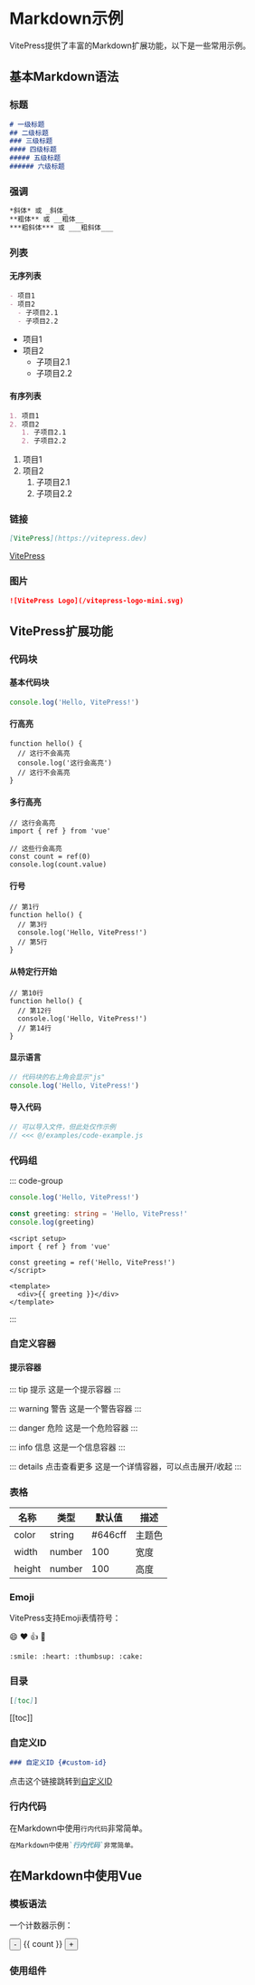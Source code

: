 # Markdown示例

VitePress提供了丰富的Markdown扩展功能，以下是一些常用示例。

## 基本Markdown语法

### 标题

```md
# 一级标题
## 二级标题
### 三级标题
#### 四级标题
##### 五级标题
###### 六级标题
```

### 强调

```md
*斜体* 或 _斜体_
**粗体** 或 __粗体__
***粗斜体*** 或 ___粗斜体___
```

### 列表

#### 无序列表

```md
- 项目1
- 项目2
  - 子项目2.1
  - 子项目2.2
```

- 项目1
- 项目2
  - 子项目2.1
  - 子项目2.2

#### 有序列表

```md
1. 项目1
2. 项目2
   1. 子项目2.1
   2. 子项目2.2
```

1. 项目1
2. 项目2
   1. 子项目2.1
   2. 子项目2.2

### 链接

```md
[VitePress](https://vitepress.dev)
```

[VitePress](https://vitepress.dev)

### 图片

```md
![VitePress Logo](/vitepress-logo-mini.svg)
```

## VitePress扩展功能

### 代码块

#### 基本代码块

```js
console.log('Hello, VitePress!')
```

#### 行高亮

```js{3}
function hello() {
  // 这行不会高亮
  console.log('这行会高亮')
  // 这行不会高亮
}
```

#### 多行高亮

```js{1,4-6}
// 这行会高亮
import { ref } from 'vue'

// 这些行会高亮
const count = ref(0)
console.log(count.value)
```

#### 行号

```js:line-numbers
// 第1行
function hello() {
  // 第3行
  console.log('Hello, VitePress!')
  // 第5行
}
```

#### 从特定行开始

```js:line-numbers=10
// 第10行
function hello() {
  // 第12行
  console.log('Hello, VitePress!')
  // 第14行
}
```

#### 显示语言

```js
// 代码块的右上角会显示"js"
console.log('Hello, VitePress!')
```

#### 导入代码

```js
// 可以导入文件，但此处仅作示例
// <<< @/examples/code-example.js
```

### 代码组

::: code-group

```js [JavaScript]
console.log('Hello, VitePress!')
```

```ts [TypeScript]
const greeting: string = 'Hello, VitePress!'
console.log(greeting)
```

```vue [Vue]
<script setup>
import { ref } from 'vue'

const greeting = ref('Hello, VitePress!')
</script>

<template>
  <div>{{ greeting }}</div>
</template>
```

:::

### 自定义容器

#### 提示容器

::: tip 提示
这是一个提示容器
:::

::: warning 警告
这是一个警告容器
:::

::: danger 危险
这是一个危险容器
:::

::: info 信息
这是一个信息容器
:::

::: details 点击查看更多
这是一个详情容器，可以点击展开/收起
:::

### 表格

| 名称 | 类型 | 默认值 | 描述 |
| --- | --- | --- | --- |
| color | string | #646cff | 主题色 |
| width | number | 100 | 宽度 |
| height | number | 100 | 高度 |

### Emoji

VitePress支持Emoji表情符号：

:smile: :heart: :thumbsup: :cake:

```
:smile: :heart: :thumbsup: :cake:
```

### 目录

```md
[[toc]]
```

[[toc]]

### 自定义ID

```md
### 自定义ID {#custom-id}
```

点击这个链接跳转到[自定义ID](#custom-id)

### 行内代码

在Markdown中使用`行内代码`非常简单。

```md
在Markdown中使用`行内代码`非常简单。
```

## 在Markdown中使用Vue

### 模板语法

一个计数器示例：

<div>
  <button @click="count--">-</button>
  <span>{{ count }}</span>
  <button @click="count++">+</button>
</div>

### 使用组件

<script setup>
import { ref } from 'vue'

const count = ref(0)
</script> 